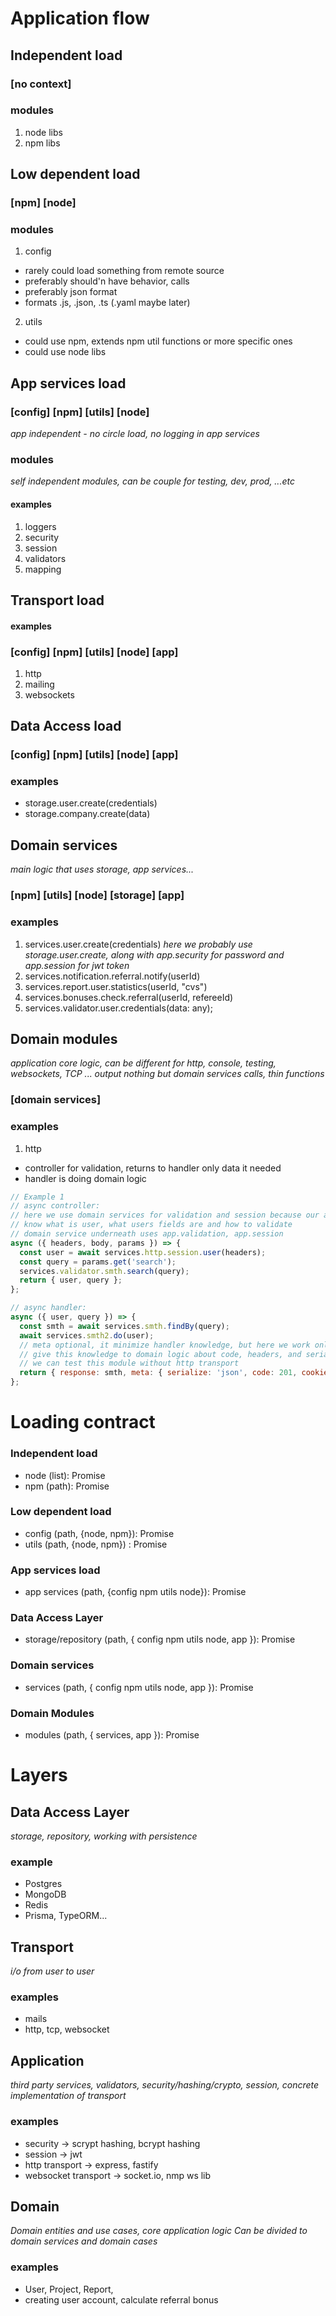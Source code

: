 # Application flow

## Independent load

### [no context]

### modules

1. node libs
2. npm libs

## Low dependent load

### [npm] [node]

### modules

1. config

- rarely could load something from remote source
- preferably should'n have behavior, calls
- preferably json format
- formats .js, .json, .ts (.yaml maybe later)

2. utils

- could use npm, extends npm util functions or more specific ones
- could use node libs

## App services load

### [config] [npm] [utils] [node]

_app independent - no circle load, no logging in app services_

### modules

_self independent modules, can be couple for testing, dev, prod, ...etc_

#### examples

1. loggers
2. security
3. session
4. validators
5. mapping

## Transport load

#### examples

### [config] [npm] [utils] [node] [app]

1. http
2. mailing
3. websockets

## Data Access load

### [config] [npm] [utils] [node] [app]

### examples

- storage.user.create(credentials)
- storage.company.create(data)

## Domain services

_main logic that uses storage, app services..._

### [npm] [utils] [node] [storage] [app]

### examples

1. services.user.create(credentials)
   _here we probably use storage.user.create, along with app.security for password and app.session for jwt token_
2. services.notification.referral.notify(userId)
3. services.report.user.statistics(userId, "cvs")
4. services.bonuses.check.referral(userId, refereeId)
5. services.validator.user.credentials(data: any);

## Domain modules

_application core logic, can be different for http, console, testing, websockets, TCP ... output_
_nothing but domain services calls, thin functions_

### [domain services]

### examples

1. http

- controller for validation, returns to handler only data it needed
- handler is doing domain logic

```js
// Example 1
// async controller:
// here we use domain services for validation and session because our application
// know what is user, what users fields are and how to validate
// domain service underneath uses app.validation, app.session
async ({ headers, body, params }) => {
  const user = await services.http.session.user(headers);
  const query = params.get('search');
  services.validator.smth.search(query);
  return { user, query };
};

// async handler:
async ({ user, query }) => {
  const smth = await services.smth.findBy(query);
  await services.smth2.do(user);
  // meta optional, it minimize handler knowledge, but here we work only with http and can
  // give this knowledge to domain logic about code, headers, and serialize method
  // we can test this module without http transport
  return { response: smth, meta: { serialize: 'json', code: 201, cookie: {} } };
};
```

# Loading contract

### Independent load

- node (list): Promise<NodeJSApi>
- npm (path): Promise<NPM>

### Low dependent load

- config (path, {node, npm}): Promise<Config>
- utils (path, {node, npm}) : Promise<Utils>

### App services load

- app services (path, {config npm utils node}): Promise<AppServices>

### Data Access Layer

- storage/repository (path, { config npm utils node, app }): Promise<Storage>

### Domain services

- services (path, { config npm utils node, app }): Promise<DomainServices>

### Domain Modules

- modules (path, { services, app }): Promise<DomainModules>

# Layers

## Data Access Layer

_storage, repository, working with persistence_

### example

- Postgres
- MongoDB
- Redis
- Prisma, TypeORM...

## Transport

_i/o from user to user_

### examples

- mails
- http, tcp, websocket

## Application

_third party services, validators, security/hashing/crypto, session, concrete implementation of transport_

### examples

- security -> scrypt hashing, bcrypt hashing
- session -> jwt
- http transport -> express, fastify
- websocket transport -> socket.io, nmp ws lib

## Domain

_Domain entities and use cases, core application logic_
_Can be divided to domain services and domain cases_

### examples

- User, Project, Report,
- creating user account, calculate referral bonus
